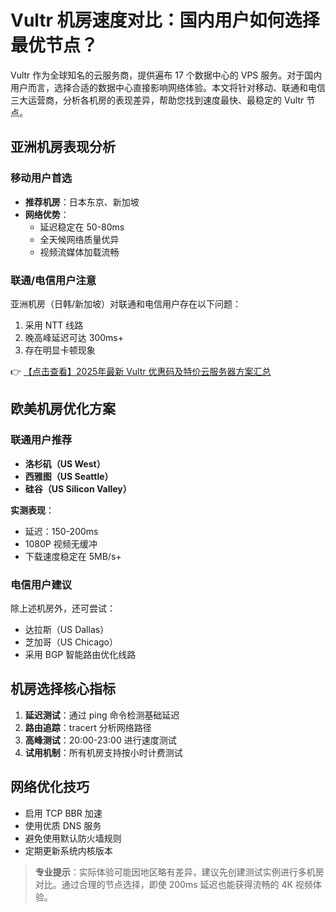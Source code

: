# Vultr 机房速度对比：国内用户如何选择最优节点？

Vultr 作为全球知名的云服务商，提供遍布 17 个数据中心的 VPS 服务。对于国内用户而言，选择合适的数据中心直接影响网络体验。本文将针对移动、联通和电信三大运营商，分析各机房的表现差异，帮助您找到速度最快、最稳定的 Vultr 节点。

## 亚洲机房表现分析

### 移动用户首选
- **推荐机房**：日本东京、新加坡
- **网络优势**：
  - 延迟稳定在 50-80ms
  - 全天候网络质量优异
  - 视频流媒体加载流畅

### 联通/电信用户注意
亚洲机房（日韩/新加坡）对联通和电信用户存在以下问题：
1. 采用 NTT 线路
2. 晚高峰延迟可达 300ms+
3. 存在明显卡顿现象

👉 [【点击查看】2025年最新 Vultr 优惠码及特价云服务器方案汇总](https://bit.ly/VuLtr)

## 欧美机房优化方案

### 联通用户推荐
- **洛杉矶（US West）**
- **西雅图（US Seattle）**
- **硅谷（US Silicon Valley）**

**实测表现**：
- 延迟：150-200ms
- 1080P 视频无缓冲
- 下载速度稳定在 5MB/s+

### 电信用户建议
除上述机房外，还可尝试：
- 达拉斯（US Dallas）
- 芝加哥（US Chicago）
- 采用 BGP 智能路由优化线路

## 机房选择核心指标
1. **延迟测试**：通过 ping 命令检测基础延迟
2. **路由追踪**：tracert 分析网络路径
3. **高峰测试**：20:00-23:00 进行速度测试
4. **试用机制**：所有机房支持按小时计费测试

## 网络优化技巧
- 启用 TCP BBR 加速
- 使用优质 DNS 服务
- 避免使用默认防火墙规则
- 定期更新系统内核版本

> **专业提示**：实际体验可能因地区略有差异，建议先创建测试实例进行多机房对比。通过合理的节点选择，即使 200ms 延迟也能获得流畅的 4K 视频体验。
